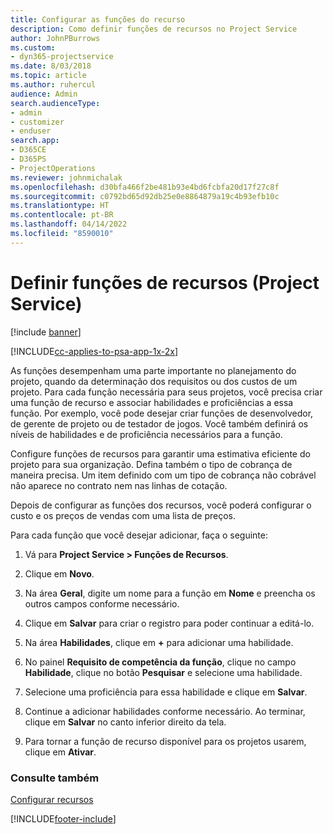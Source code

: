 ```yaml
---
title: Configurar as funções do recurso
description: Como definir funções de recursos no Project Service
author: JohnPBurrows
ms.custom:
- dyn365-projectservice
ms.date: 8/03/2018
ms.topic: article
ms.author: ruhercul
audience: Admin
search.audienceType:
- admin
- customizer
- enduser
search.app:
- D365CE
- D365PS
- ProjectOperations
ms.reviewer: johnmichalak
ms.openlocfilehash: d30bfa466f2be481b93e4bd6fcbfa20d17f27c8f
ms.sourcegitcommit: c0792bd65d92db25e0e8864879a19c4b93efb10c
ms.translationtype: HT
ms.contentlocale: pt-BR
ms.lasthandoff: 04/14/2022
ms.locfileid: "8590010"
---
```

# <a name="configure-resource-roles-project-service"></a>Definir funções de recursos (Project Service)

[!include [banner](../includes/psa-now-project-operations.md)]

[!INCLUDE[cc-applies-to-psa-app-1x-2x](../includes/cc-applies-to-psa-app-1x-2x.md)]

As funções desempenham uma parte importante no planejamento do projeto, quando da determinação dos requisitos ou dos custos de um projeto. Para cada função necessária para seus projetos, você precisa criar uma função de recurso e associar habilidades e proficiências a essa função. Por exemplo, você pode desejar criar funções de desenvolvedor, de gerente de projeto ou de testador de jogos. Você também definirá os níveis de habilidades e de proficiência necessários para a função.  
  
 Configure funções de recursos para garantir uma estimativa eficiente do projeto para sua organização.  Defina também o tipo de cobrança de maneira precisa. Um item definido com um tipo de cobrança não cobrável não aparece no contrato nem nas linhas de cotação.  
  
 Depois de configurar as funções dos recursos, você poderá configurar o custo e os preços de vendas com uma lista de preços.  
  
 Para cada função que você desejar adicionar, faça o seguinte:  
  
1.  Vá para **Project Service > Funções de Recursos**.  
  
2.  Clique em **Novo**.  
  
3.  Na área **Geral**, digite um nome para a função em **Nome** e preencha os outros campos conforme necessário.  
  
4.  Clique em **Salvar** para criar o registro para poder continuar a editá-lo.  
  
5.  Na área **Habilidades**, clique em **+** para adicionar uma habilidade.  
  
6.  No painel **Requisito de competência da função**, clique no campo **Habilidade**, clique no botão **Pesquisar** e selecione uma habilidade.  
  
7.  Selecione uma proficiência para essa habilidade e clique em **Salvar**.  
  
8.  Continue a adicionar habilidades conforme necessário. Ao terminar, clique em **Salvar** no canto inferior direito da tela.  
  
9. Para tornar a função de recurso disponível para os projetos usarem, clique em **Ativar**.  
  
### <a name="see-also"></a>Consulte também  
 [Configurar recursos](../psa/set-up-resources.md)


[!INCLUDE[footer-include](../includes/footer-banner.md)]
